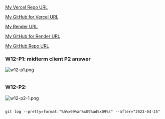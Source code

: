 [My Vercel Repo URL](https://1112-client-card-demo-80.vercel.app/)

[My GitHub for Vercel URL](https://github.com/1112-wp2/1112-client-card-demo-80)

[My Render URL](https://one112-server-cs-info-lab-62wd.onrender.com)

[My GitHub for Render URL](https://github.com/1112-wp2/1112-server-card-demo-80)

[My GitHub Repo URL](https://github.com/1112-wp2/1111-wp2_demo_80)

### W12-P1: midterm client P2 answer

![w12-p1.png](https://wjviuyuwtkixlajqlpbk.supabase.co/storage/v1/object/public/demo-80/md_img/w12-p1.png)

```

```

### W12-P2:

![w12-p2-1.png](https://wjviuyuwtkixlajqlpbk.supabase.co/storage/v1/object/public/demo-80/md_img/w11-p2.png)

```

```

```
git log --pretty=format:"%h%x09%an%x09%ad%x09%s" --after="2023-04-25"
```
